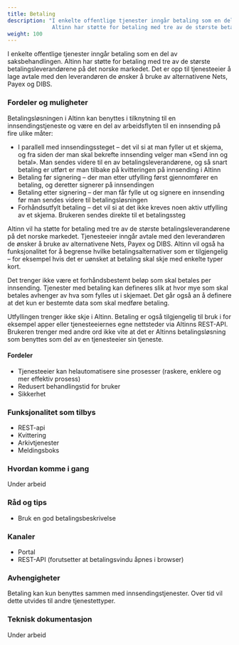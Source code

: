 ```yaml
---
title: Betaling
description: "I enkelte offentlige tjenester inngår betaling som en del av saksbehandlingen.
              Altinn har støtte for betaling med tre av de største betalingsleverandørene på det norske markedet."
weight: 100
---
```


I enkelte offentlige tjenester inngår betaling som en del av saksbehandlingen.
Altinn har støtte for betaling med tre av de største betalingsleverandørene på det norske markedet.
Det er opp til tjenesteeier å lage avtale med den leverandøren de ønsker å bruke av alternativene Nets, Payex og DIBS.

### Fordeler og muligheter
Betalingsløsningen i Altinn kan benyttes i tilknytning til en innsendingstjeneste og være en del av arbeidsflyten til en innsending på fire ulike måter:

 - I parallell med innsendingssteget – det vil si at man fyller ut et skjema, og fra siden der man skal bekrefte innsending velger man «Send inn og betal». Man sendes videre til en av betalingsleverandørene, og så snart betaling er utført er man tilbake på kvitteringen på innsending i Altinn
 - Betaling før signering – der man etter utfylling først gjennomfører en betaling, og deretter signerer på innsendingen
 - Betaling etter signering – der man får fylle ut og signere en innsending før man sendes videre til betalingsløsningen
 - Forhåndsutfylt betaling – det vil si at det ikke kreves noen aktiv utfylling av et skjema. Brukeren sendes direkte til et betalingssteg

Altinn vil ha støtte for betaling med tre av de største betalingsleverandørene på det norske markedet.
Tjenesteeier inngår avtale med den leverandøren de ønsker å bruke av alternativene Nets, Payex og DIBS.
Altinn vil også ha funksjonalitet for å begrense hvilke betalingsalternativer som er tilgjengelig – for eksempel hvis det er uønsket at betaling skal skje med enkelte typer kort.

Det trenger ikke være et forhåndsbestemt beløp som skal betales per innsending.
Tjenester med betaling kan defineres slik at hvor mye som skal betales avhenger av hva som fylles ut i skjemaet.
Det går også an å definere at det kun er bestemte data som skal medføre betaling.

Utfyllingen trenger ikke skje i Altinn. Betaling er også tilgjengelig til bruk i for eksempel apper eller tjenesteeiernes egne nettsteder via Altinns REST-API.
Brukeren trenger med andre ord ikke vite at det er Altinns betalingsløsning som benyttes som del av en tjenesteeier sin tjeneste.

#### Fordeler
 - Tjenesteeier kan helautomatisere sine prosesser (raskere, enklere og mer effektiv prosess)
 - Redusert behandlingstid for bruker
 - Sikkerhet


### Funksjonalitet som tilbys
 - REST-api
 - Kvittering
 - Arkivtjenester
 - Meldingsboks


### Hvordan komme i gang
Under arbeid

### Råd og tips
 - Bruk en god betalingsbeskrivelse

### Kanaler
 - Portal
 - REST-API (forutsetter at betalingsvindu åpnes i browser)

### Avhengigheter
Betaling kan kun benyttes sammen med innsendingstjenester. Over tid vil dette utvides til andre tjenestettyper.

### Teknisk dokumentasjon
Under arbeid